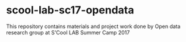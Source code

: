 # scool-lab-sc17-opendata
This repository contains materials and project work done by Open data research group at S'Cool LAB Summer Camp 2017
